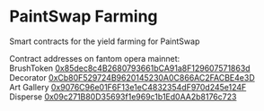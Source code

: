# PaintSwap Farming
Smart contracts for the yield farming for PaintSwap

Contract addresses on fantom opera mainnet:  
BrushToken [0x85dec8c4B2680793661bCA91a8F129607571863d](https://ftmscan.com/address/0x85dec8c4B2680793661bCA91a8F129607571863d#code)  
Decorator [0xCb80F529724B9620145230A0C866AC2FACBE4e3D](https://ftmscan.com/address/0xCb80F529724B9620145230A0C866AC2FACBE4e3D#code)  
Art Gallery [0x9076C96e01F6F13e1eC4832354dF970d245e124F](https://ftmscan.com/address/0x9076C96e01F6F13e1eC4832354dF970d245e124F#code)  
Disperse [0x09c271B80D35693f1e969c1b1Ed0AA2b8176c723](https://ftmscan.com/address/0x09c271B80D35693f1e969c1b1Ed0AA2b8176c723#code)  
